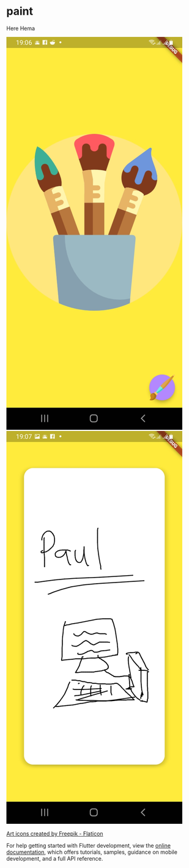 # paint

Here Hema

![Screenshot1](https://github.com/NonymousMorlock/images/blob/main/Screenshot_20220715-190620.jpg)
![Screenshot2](https://github.com/NonymousMorlock/images/blob/main/Screenshot_20220715-190745.jpg)

<a href="https://www.flaticon.com/free-icons/art" title="art icons">Art icons created by Freepik - Flaticon</a>

For help getting started with Flutter development, view the
[online documentation](https://docs.flutter.dev/), which offers tutorials,
samples, guidance on mobile development, and a full API reference.
